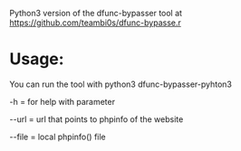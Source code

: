 Python3 version of the dfunc-bypasser tool at https://github.com/teambi0s/dfunc-bypasse.r

# Usage:

You can run the tool with python3 dfunc-bypasser-pyhton3

-h = for help with parameter

--url = url that points to phpinfo of the website

--file = local phpinfo() file

